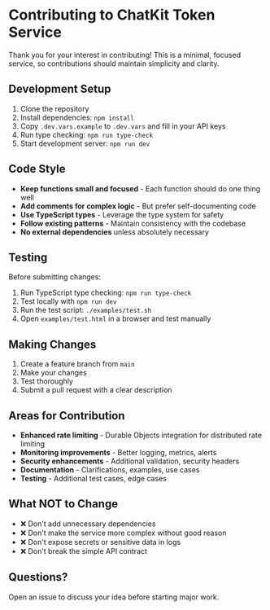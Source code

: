 # Contributing to ChatKit Token Service

Thank you for your interest in contributing! This is a minimal, focused service, so contributions should maintain simplicity and clarity.

## Development Setup

1. Clone the repository
2. Install dependencies: `npm install`
3. Copy `.dev.vars.example` to `.dev.vars` and fill in your API keys
4. Run type checking: `npm run type-check`
5. Start development server: `npm run dev`

## Code Style

- **Keep functions small and focused** - Each function should do one thing well
- **Add comments for complex logic** - But prefer self-documenting code
- **Use TypeScript types** - Leverage the type system for safety
- **Follow existing patterns** - Maintain consistency with the codebase
- **No external dependencies** unless absolutely necessary

## Testing

Before submitting changes:

1. Run TypeScript type checking: `npm run type-check`
2. Test locally with `npm run dev`
3. Run the test script: `./examples/test.sh`
4. Open `examples/test.html` in a browser and test manually

## Making Changes

1. Create a feature branch from `main`
2. Make your changes
3. Test thoroughly
4. Submit a pull request with a clear description

## Areas for Contribution

- **Enhanced rate limiting** - Durable Objects integration for distributed rate limiting
- **Monitoring improvements** - Better logging, metrics, alerts
- **Security enhancements** - Additional validation, security headers
- **Documentation** - Clarifications, examples, use cases
- **Testing** - Additional test cases, edge cases

## What NOT to Change

- ❌ Don't add unnecessary dependencies
- ❌ Don't make the service more complex without good reason
- ❌ Don't expose secrets or sensitive data in logs
- ❌ Don't break the simple API contract

## Questions?

Open an issue to discuss your idea before starting major work.
